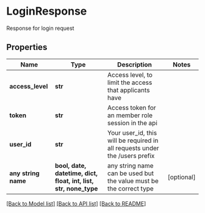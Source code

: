 # LoginResponse

Response for login request

## Properties
Name | Type | Description | Notes
------------ | ------------- | ------------- | -------------
**access_level** | **str** | Access level, to limit the access that applicants have | 
**token** | **str** | Access token for an member role session in the api | 
**user_id** | **str** | Your user_id, this will be required in all requests under the /users prefix | 
**any string name** | **bool, date, datetime, dict, float, int, list, str, none_type** | any string name can be used but the value must be the correct type | [optional]

[[Back to Model list]](../README.md#documentation-for-models) [[Back to API list]](../README.md#documentation-for-api-endpoints) [[Back to README]](../README.md)


